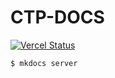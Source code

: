 # CTP-DOCS
[![Vercel Status](https://img.shields.io/github/deployments/jedore/ctpapi-docs/Production?logo=Vercel&label=Vercel)](https://ctpapi.jedore.top)


```bash
$ mkdocs server
```